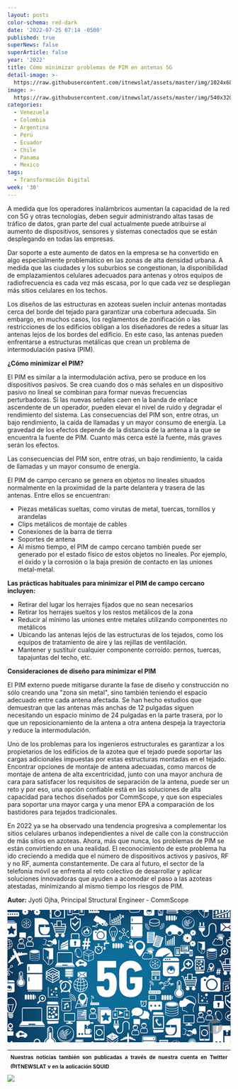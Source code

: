 ```yaml
---
layout: posts
color-schema: red-dark
date: '2022-07-25 07:14 -0500'
published: true
superNews: false
superArticle: false
year: '2022'
title: Cómo minimizar problemas de PIM en antenas 5G
detail-image: >-
  https://raw.githubusercontent.com/itnewslat/assets/master/img/1024x680/Redes-5G-g.jpg
image: >-
  https://raw.githubusercontent.com/itnewslat/assets/master/img/540x320/Redes-5G-p.jpg
categories:
  - Venezuela
  - Colombia
  - Argentina
  - Perú
  - Ecuador
  - Chile
  - Panama
  - Mexico
tags:
  - Transformación Digital
week: '30'
---
```

A medida que los operadores inalámbricos aumentan la capacidad de la red con 5G y otras tecnologías, deben seguir administrando altas tasas de tráfico de datos, gran parte del cual actualmente puede atribuirse al aumento de dispositivos, sensores y sistemas conectados que se están desplegando en todas las empresas. 

Dar soporte a este aumento de datos en la empresa se ha convertido en algo especialmente problemático en las zonas de alta densidad urbana. A medida que las ciudades y los suburbios se congestionan, la disponibilidad de emplazamientos celulares adecuados para antenas y otros equipos de radiofrecuencia es cada vez más escasa, por lo que cada vez se despliegan más sitios celulares en los techos. 

Los diseños de las estructuras en azoteas suelen incluir antenas montadas cerca del borde del tejado para garantizar una cobertura adecuada. Sin embargo, en muchos casos, los reglamentos de zonificación o las restricciones de los edificios obligan a los diseñadores de redes a situar las antenas lejos de los bordes del edificio. En este caso, las antenas pueden enfrentarse a estructuras metálicas que crean un problema de intermodulación pasiva (PIM). 

**¿Cómo minimizar el PIM?**
 
El PIM es similar a la intermodulación activa, pero se produce en los dispositivos pasivos. Se crea cuando dos o más señales en un dispositivo pasivo no lineal se combinan para formar nuevas frecuencias perturbadoras. Si las nuevas señales caen en la banda de enlace ascendente de un operador, pueden elevar el nivel de ruido y degradar el rendimiento del sistema. Las consecuencias del PIM son, entre otras, un bajo rendimiento, la caída de llamadas y un mayor consumo de energía. La gravedad de los efectos depende de la distancia de la antena a la que se encuentra la fuente de PIM. Cuanto más cerca esté la fuente, más graves serán los efectos.  

Las consecuencias del PIM son, entre otras, un bajo rendimiento, la caída de llamadas y un mayor consumo de energía.
 
El PIM de campo cercano se genera en objetos no lineales situados normalmente en la proximidad de la parte delantera y trasera de las antenas. Entre ellos se encuentran: 

- Piezas metálicas sueltas, como virutas de metal, tuercas, tornillos y arandelas 
- Clips metálicos de montaje de cables 
- Conexiones de la barra de tierra 
- Soportes de antena 
- Al mismo tiempo, el PIM de campo cercano también puede ser generado por el estado físico de estos objetos no lineales. Por ejemplo, el óxido y la corrosión o la baja presión de contacto en las uniones metal-metal.


**Las prácticas habituales para minimizar el PIM de campo cercano incluyen:**

- Retirar del lugar los herrajes fijados que no sean necesarios 
- Retirar los herrajes sueltos y los restos metálicos de la zona 
- Reducir al mínimo las uniones entre metales utilizando componentes no metálicos 
- Ubicando las antenas lejos de las estructuras de los tejados, como los equipos de tratamiento de aire y las rejillas de ventilación. 
- Mantener y sustituir cualquier componente corroído: pernos, tuercas, tapajuntas del techo, etc.

**Consideraciones de diseño para minimizar el PIM**

El PIM externo puede mitigarse durante la fase de diseño y construcción no sólo creando una "zona sin metal", sino también teniendo el espacio adecuado entre cada antena afectada. Se han hecho estudios que demuestran que las antenas más anchas de 12 pulgadas siguen necesitando un espacio mínimo de 24 pulgadas en la parte trasera, por lo que un reposicionamiento de la antena a otra antena despeja la trayectoria y reduce la intermodulación. 

Uno de los problemas para los ingenieros estructurales es garantizar a los propietarios de los edificios de la azotea que el tejado puede soportar las cargas adicionales impuestas por estas estructuras montadas en el tejado. Encontrar opciones de montaje de antena adecuadas, como marcos de montaje de antena de alta excentricidad, junto con una mayor anchura de cara para satisfacer los requisitos de separación de la antena, puede ser un reto y por eso, una opción confiable está en las soluciones de alta capacidad para techos diseñados por CommScope, y que son especiales para soportar una mayor carga y una menor EPA a comparación de los bastidores para tejados tradicionales. 

 
En 2022 ya se ha observado una tendencia progresiva a complementar los sitios celulares urbanos independientes a nivel de calle con la construcción de más sitios en azoteas. Ahora, más que nunca, los problemas de PIM se están convirtiendo en una realidad. El reconocimiento de este problema ha ido creciendo a medida que el número de dispositivos activos y pasivos, RF y no RF, aumenta constantemente. De cara al futuro, el sector de la telefonía móvil se enfrenta al reto colectivo de desarrollar y aplicar soluciones innovadoras que ayuden a acomodar el paso a las azoteas atestadas, minimizando al mismo tiempo los riesgos de PIM. 

**Autor:** Jyoti Ojha, Principal Structural Engineer - CommScope 

![](https://raw.githubusercontent.com/itnewslat/assets/master/img/540x320/Redes-5G-p.jpg)


<table style="height: 42px;" width="569">
<tbody>
<tr>
<td style="text-align: justify;"><sub><strong>Nuestras noticias también son publicadas a través de nuestra cuenta en Twitter <a href="https://twitter.com/itnewslat?lang=es">@ITNEWSLAT</a> y en la aplicación <a href="https://squidapp.co/en/">SQUID</a></strong></sub></td>
</tr>
</tbody>
</table>

<img src="https://tracker.metricool.com/c3po.jpg?hash=56f88a41e39ab42c063cc51676587a04"/>